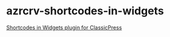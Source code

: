 # azrcrv-shortcodes-in-widgets
[Shortcodes in Widgets plugin for ClassicPress](https://development.azurecurve.co.uk/classicpress-plugins/shortcodes-in-widgets/)
